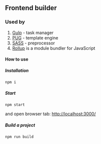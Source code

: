## Frontend builder

### Used by

1. [Gulp](https://gulpjs.com/) - task manager
2. [PUG](https://pugjs.org/api/getting-started.html) - template engine
3. [SASS](https://sass-lang.com/) - preprocessor
4. [Rollup](https://rollupjs.org/) is a module bundler for JavaScript

#### How to use

##### Installation

`npm i`

##### Start

`npm start`

and open browser tab: [http://localhost:3000/](http://localhost:3000/)

##### Build a project

`npm run build`
